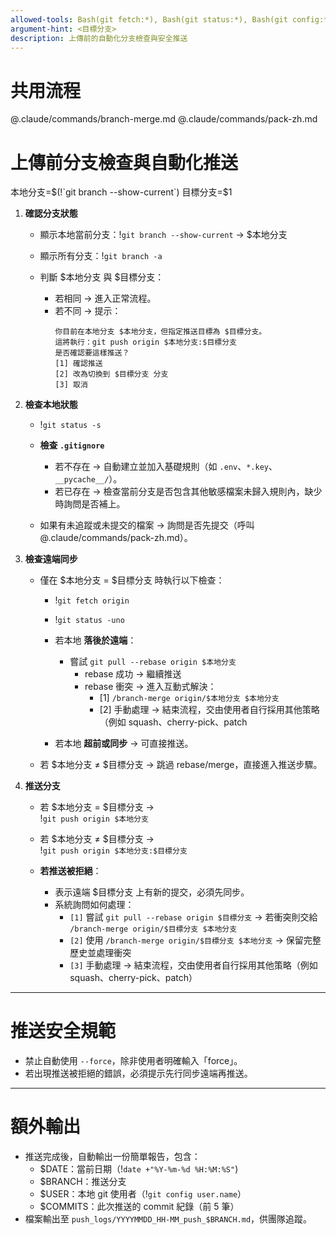 ```yaml
---
allowed-tools: Bash(git fetch:*), Bash(git status:*), Bash(git config:*), Bash(git branch:*), Bash(git diff:*), Bash(git pull:*), Bash(git push:*), Bash(git log:*), Read, Write
argument-hint: <目標分支>
description: 上傳前的自動化分支檢查與安全推送
---
```


# 共用流程
@.claude/commands/branch-merge.md
@.claude/commands/pack-zh.md

# 上傳前分支檢查與自動化推送

本地分支=$(!`git branch --show-current`)
目標分支=$1

1. **確認分支狀態**  
   - 顯示本地當前分支：!`git branch --show-current` → $本地分支  
   - 顯示所有分支：!`git branch -a`  

   - 判斷 $本地分支 與 $目標分支：  
     - 若相同 → 進入正常流程。  
     - 若不同 → 提示：  
       ```
       你目前在本地分支 $本地分支，但指定推送目標為 $目標分支。
       這將執行：git push origin $本地分支:$目標分支
       是否確認要這樣推送？
       [1] 確認推送
       [2] 改為切換到 $目標分支 分支
       [3] 取消
       ```

2. **檢查本地狀態**  
   - !`git status -s`
   - **檢查 `.gitignore`**  
     - 若不存在 → 自動建立並加入基礎規則（如 `.env`、`*.key`、`__pycache__/`）。  
     - 若已存在 → 檢查當前分支是否包含其他敏感檔案未歸入規則內，缺少時詢問是否補上。

   - 如果有未追蹤或未提交的檔案 → 詢問是否先提交（呼叫 @.claude/commands/pack-zh.md）。  

3. **檢查遠端同步**  

   - 僅在 $本地分支 = $目標分支 時執行以下檢查：  
     - !`git fetch origin`  
     - !`git status -uno`  

     - 若本地 **落後於遠端**：  
       - 嘗試 `git pull --rebase origin $本地分支`  
         - rebase 成功 → 繼續推送  
         - rebase 衝突 → 進入互動式解決：  
           - [1] `/branch-merge origin/$本地分支 $本地分支`  
           - [2] 手動處理 → 結束流程，交由使用者自行採用其他策略（例如 squash、cherry-pick、patch

     - 若本地 **超前或同步** → 可直接推送。  

   - 若 $本地分支 ≠ $目標分支 → 跳過 rebase/merge，直接進入推送步驟。  

4. **推送分支**  
   - 若 $本地分支 = $目標分支 →  
     !`git push origin $本地分支`  

   - 若 $本地分支 ≠ $目標分支 →  
     !`git push origin $本地分支:$目標分支`  

   - **若推送被拒絕**：  
     - 表示遠端 $目標分支 上有新的提交，必須先同步。  
     - 系統詢問如何處理：  
       - `[1]` 嘗試 `git pull --rebase origin $目標分支` → 若衝突則交給 `/branch-merge origin/$目標分支 $本地分支`  
       - `[2]` 使用 `/branch-merge origin/$目標分支 $本地分支` → 保留完整歷史並處理衝突  
       - `[3]` 手動處理 → 結束流程，交由使用者自行採用其他策略（例如 squash、cherry-pick、patch）


---

# 推送安全規範
- 禁止自動使用 `--force`，除非使用者明確輸入「force」。  
- 若出現推送被拒絕的錯誤，必須提示先行同步遠端再推送。  

---

# 額外輸出
- 推送完成後，自動輸出一份簡單報告，包含：  
  - $DATE：當前日期（!`date +"%Y-%m-%d %H:%M:%S"`)    
  - $BRANCH：推送分支  
  - $USER：本地 git 使用者（!`git config user.name`）
  - $COMMITS：此次推送的 commit 紀錄（前 5 筆）  
- 檔案輸出至 `push_logs/YYYYMMDD_HH-MM_push_$BRANCH.md`，供團隊追蹤。  


